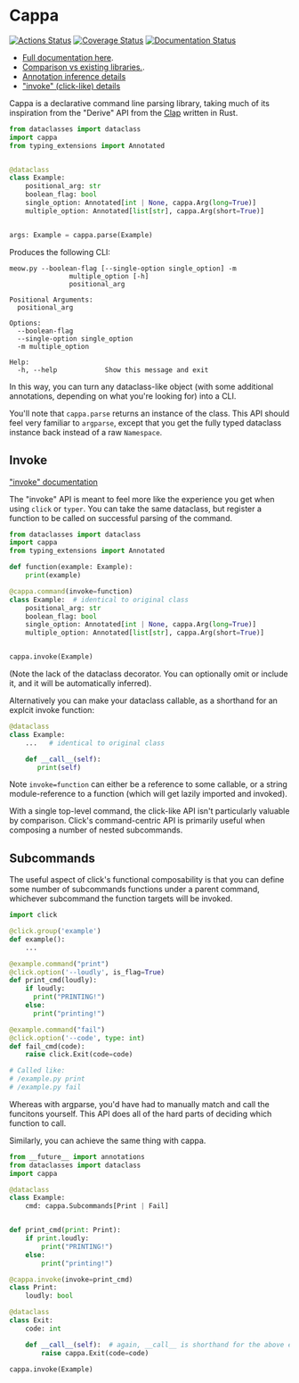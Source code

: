 # Cappa

[![Actions Status](https://github.com/DanCardin/cappa/actions/workflows/test.yml/badge.svg)](https://github.com/dancardin/cappa/actions)
[![Coverage Status](https://coveralls.io/repos/github/DanCardin/cappa/badge.svg?branch=main)](https://coveralls.io/github/DanCardin/cappa?branch=main)
[![Documentation Status](https://readthedocs.org/projects/cappa/badge/?version=latest)](https://cappa.readthedocs.io/en/latest/?badge=latest)

- [Full documentation here](https://cappa.readthedocs.io/en/latest/).
- [Comparison vs existing libraries.](https://cappa.readthedocs.io/en/latest/comparison.html).
- [Annotation inference details](https://cappa.readthedocs.io/en/latest/annotation.html)
- ["invoke" (click-like) details](https://cappa.readthedocs.io/en/latest/invoke.html)

Cappa is a declarative command line parsing library, taking much of its
inspiration from the "Derive" API from the
[Clap](https://docs.rs/clap/latest/clap/_derive/index.html) written in Rust.

```python
from dataclasses import dataclass
import cappa
from typing_extensions import Annotated


@dataclass
class Example:
    positional_arg: str
    boolean_flag: bool
    single_option: Annotated[int | None, cappa.Arg(long=True)]
    multiple_option: Annotated[list[str], cappa.Arg(short=True)]


args: Example = cappa.parse(Example)
```

Produces the following CLI:

```
meow.py --boolean-flag [--single-option single_option] -m
               multiple_option [-h]
               positional_arg

Positional Arguments:
  positional_arg

Options:
  --boolean-flag
  --single-option single_option
  -m multiple_option

Help:
  -h, --help            Show this message and exit
```

In this way, you can turn any dataclass-like object (with some additional
annotations, depending on what you're looking for) into a CLI.

You'll note that `cappa.parse` returns an instance of the class. This API should
feel very familiar to `argparse`, except that you get the fully typed dataclass
instance back instead of a raw `Namespace`.

## Invoke

["invoke" documentation](https://cappa.readthedocs.io/en/latest/invoke.html)

The "invoke" API is meant to feel more like the experience you get when using
`click` or `typer`. You can take the same dataclass, but register a function to
be called on successful parsing of the command.

```python
from dataclasses import dataclass
import cappa
from typing_extensions import Annotated

def function(example: Example):
    print(example)

@cappa.command(invoke=function)
class Example:  # identical to original class
    positional_arg: str
    boolean_flag: bool
    single_option: Annotated[int | None, cappa.Arg(long=True)]
    multiple_option: Annotated[list[str], cappa.Arg(short=True)]


cappa.invoke(Example)
```

(Note the lack of the dataclass decorator. You can optionally omit or include
it, and it will be automatically inferred).

Alternatively you can make your dataclass callable, as a shorthand for an
explcit invoke function:

```python
@dataclass
class Example:
    ...   # identical to original class

    def __call__(self):
       print(self)
```

Note `invoke=function` can either be a reference to some callable, or a string
module-reference to a function (which will get lazily imported and invoked).

With a single top-level command, the click-like API isn't particularly valuable
by comparison. Click's command-centric API is primarily useful when composing a
number of nested subcommands.

## Subcommands

The useful aspect of click's functional composability is that you can define
some number of subcommands functions under a parent command, whichever
subcommand the function targets will be invoked.

```python
import click

@click.group('example')
def example():
    ...

@example.command("print")
@click.option('--loudly', is_flag=True)
def print_cmd(loudly):
    if loudly:
      print("PRINTING!")
    else:
      print("printing!")

@example.command("fail")
@click.option('--code', type: int)
def fail_cmd(code):
    raise click.Exit(code=code)

# Called like:
# /example.py print
# /example.py fail
```

Whereas with argparse, you'd have had to manually match and call the funcitons
yourself. This API does all of the hard parts of deciding which function to
call.

Similarly, you can achieve the same thing with cappa.

```python
from __future__ import annotations
from dataclasses import dataclass
import cappa

@dataclass
class Example:
    cmd: cappa.Subcommands[Print | Fail]


def print_cmd(print: Print):
    if print.loudly:
        print("PRINTING!")
    else:
        print("printing!")

@cappa.invoke(invoke=print_cmd)
class Print:
    loudly: bool

@dataclass
class Exit:
    code: int

    def __call__(self):  # again, __call__ is shorthand for the above explicit `invoke=` form.
        raise cappa.Exit(code=code)

cappa.invoke(Example)
```
